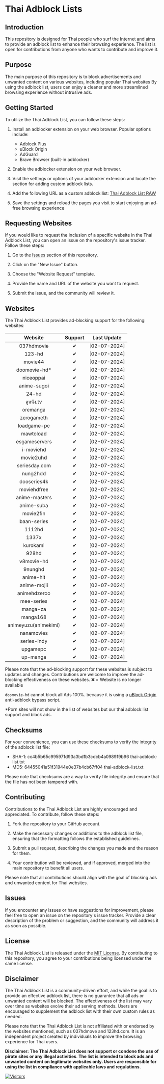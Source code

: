 # Thai Adblock Lists

## Introduction

This repository is designed for Thai people who surf the Internet and aims to provide an adblock list to enhance their browsing experience. The list is open for contributions from anyone who wants to contribute and improve it.

## Purpose

The main purpose of this repository is to block advertisements and unwanted content on various websites, including popular Thai websites By using the adblock list, users can enjoy a cleaner and more streamlined browsing experience without intrusive ads.

## Getting Started

To utilize the Thai Adblock List, you can follow these steps:

1. Install an adblocker extension on your web browser. Popular options include:

   - Adblock Plus
   - uBlock Origin
   - AdGuard
   - Brave Browser (built-in adblocker)

2. Enable the adblocker extension on your web browser.
3. Visit the settings or options of your adblocker extension and locate the section for adding custom adblock lists.
4. Add the following URL as a custom adblock list: [Thai Adblock List RAW](https://raw.githubusercontent.com/PhyschicWinter9/thai-adblock-list/main/thai-adblock-list.txt)
5. Save the settings and reload the pages you visit to start enjoying an ad-free browsing experience

## Requesting Websites

If you would like to request the inclusion of a specific website in the Thai Adblock List, you can open an issue on the repository's issue tracker. Follow these steps:

1. Go to the [Issues](https://github.com/PhyschicWinter9/thai-adblock-list/issues) section of this repository.

2. Click on the "New Issue" button.

3. Choose the "Website Request" template.

4. Provide the name and URL of the website you want to request.

5. Submit the issue, and the community will review it.

## Websites

The Thai Adblock List provides ad-blocking support for the following websites:

|       Website        | Support  | Last Update  |
| :------------------: | :------: | :----------: |
|      037hdmovie      | &#10004; | [02-07-2024] |
|        123-hd        | &#10004; | [02-07-2024] |
|       movie44        | &#10004; | [02-07-2024] |
|    doomovie-hd\*     | &#10004; | [02-07-2024] |
|      niceoppai       | &#10004; | [02-07-2024] |
|     anime-sugoi      | &#10004; | [02-07-2024] |
|        24-hd         | &#10004; | [02-07-2024] |
|      ดูหนัง.tv       | &#10004; | [02-07-2024] |
|       oremanga       | &#10004; | [02-07-2024] |
|      zerogameth      | &#10004; | [02-07-2024] |
|     loadgame-pc      | &#10004; | [02-07-2024] |
|      mawtoload       | &#10004; | [02-07-2024] |
|    esgameservers     | &#10004; | [02-07-2024] |
|      i-moviehd       | &#10004; | [02-07-2024] |
|      movie2uhd       | &#10004; | [02-07-2024] |
|    seriesday.com     | &#10004; | [02-07-2024] |
|       nung2hdd       | &#10004; | [02-07-2024] |
|     dooseries4k      | &#10004; | [02-07-2024] |
|     moviehdfree      | &#10004; | [02-07-2024] |
|    anime-masters     | &#10004; | [02-07-2024] |
|      anime-suba      | &#10004; | [02-07-2024] |
|      movie2fin       | &#10004; | [02-07-2024] |
|     baan-series      | &#10004; | [02-07-2024] |
|        1112hd        | &#10004; | [02-07-2024] |
|        1337x         | &#10004; | [02-07-2024] |
|       kurokami       | &#10004; | [02-07-2024] |
|        928hd         | &#10004; | [02-07-2024] |
|      v8movie-hd      | &#10004; | [02-07-2024] |
|       9nunghd        | &#10004; | [02-07-2024] |
|      anime-hit       | &#10004; | [02-07-2024] |
|     anime-mojii      | &#10004; | [02-07-2024] |
|     animehdzeroo     | &#10004; | [02-07-2024] |
|      mee-series      | &#10004; | [02-07-2024] |
|       manga-za       | &#10004; | [02-07-2024] |
|       manga168       | &#10004; | [02-07-2024] |
| animeyuzu(animekimi) | &#10004; | [02-07-2024] |
|      nanamovies      | &#10004; | [02-07-2024] |
|     series-indy      | &#10004; | [02-07-2024] |
|       upgamepc       | &#10004; | [02-07-2024] |
|       up-manga       | &#10004; | [02-07-2024] |

Please note that the ad-blocking support for these websites is subject to updates and changes. Contributions are welcome to improve the ad-blocking effectiveness on these websites. ❌ = Website is no longer available

`doomovie-hd` cannot block all Ads 100%. because it is using a [uBlock Origin](https://ublockorigin.com/) anti-adblock bypass script.

\*Porn sites will not show in the list of websites but our thai adblock list support and block ads.

## Checksums

For your convenience, you can use these checksums to verify the integrity of the adblock list file:

- SHA-1: cc4b5b65c995971d93a3bd1b3cdcb4a098919b96 thai-adblock-list.txt
- MD5: 64455041a51f31944e0e37b4cb67ff04 thai-adblock-list.txt

Please note that checksums are a way to verify file integrity and ensure that the file has not been tampered with.

## Contributing

Contributions to the Thai Adblock List are highly encouraged and appreciated. To contribute, follow these steps:

1. Fork the repository to your GitHub account.

2. Make the necessary changes or additions to the adblock list file, ensuring that the formatting follows the established guidelines.

3. Submit a pull request, describing the changes you made and the reason for them.

4. Your contribution will be reviewed, and if approved, merged into the main repository to benefit all users.

Please note that all contributions should align with the goal of blocking ads and unwanted content for Thai websites.

## Issues

If you encounter any issues or have suggestions for improvement, please feel free to open an issue on the repository's issue tracker. Provide a clear description of the problem or suggestion, and the community will address it as soon as possible.

## License

The Thai Adblock List is released under the [MIT License](https://opensource.org/licenses/MIT). By contributing to this repository, you agree to your contributions being licensed under the same license.

## Disclaimer

The Thai Adblock List is a community-driven effort, and while the goal is to provide an effective adblock list, there is no guarantee that all ads or unwanted content will be blocked. The effectiveness of the list may vary over time as websites evolve their ad serving methods. Users are encouraged to supplement the adblock list with their own custom rules as needed.

Please note that the Thai Adblock List is not affiliated with or endorsed by the websites mentioned, such as 037hdmove and 123hd.com. It is an independent project created by individuals to improve the browsing experience for Thai users.

**Disclaimer: The Thai Adblock List does not support or condone the use of pirate sites or any illegal activities. The list is intended to block ads and unwanted content on legitimate websites only. Users are responsible for using the list in compliance with applicable laws and regulations.**

[![Visitors](https://api.visitorbadge.io/api/combined?path=https%3A%2F%2Fgithub.com%2FPhyschicWinter9%2Fthai-adblock-list&labelColor=%232ccce4&countColor=%23263759&labelStyle=upper)](https://visitorbadge.io/status?path=https%3A%2F%2Fgithub.com%2FPhyschicWinter9%2Fthai-adblock-list)
